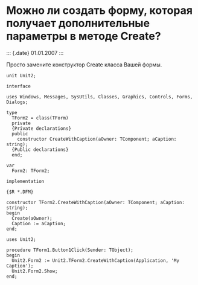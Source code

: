 Можно ли создать форму, которая получает дополнительные параметры в методе Сreate?
==================================================================================

::: {.date}
01.01.2007
:::

Просто замените конструктор Create класса Вашей формы.

    unit Unit2;
     
    interface
     
    uses Windows, Messages, SysUtils, Classes, Graphics, Controls, Forms, Dialogs;
     
    type
      TForm2 = class(TForm)
      private
      {Private declarations}
      public
        constructor CreateWithCaption(aOwner: TComponent; aCaption: string);
      {Public declarations}
      end;
     
    var
      Form2: TForm2;
     
    implementation
     
    {$R *.DFM}
     
    constructor TForm2.CreateWithCaption(aOwner: TComponent; aCaption: string);
    begin
      Create(aOwner);
      Caption := aCaption;
    end;
     
    uses Unit2;
     
    procedure TForm1.Button1Click(Sender: TObject);
    begin
      Unit2.Form2 := Unit2.TForm2.CreateWithCaption(Application, 'My Caption');
      Unit2.Form2.Show;
    end;
